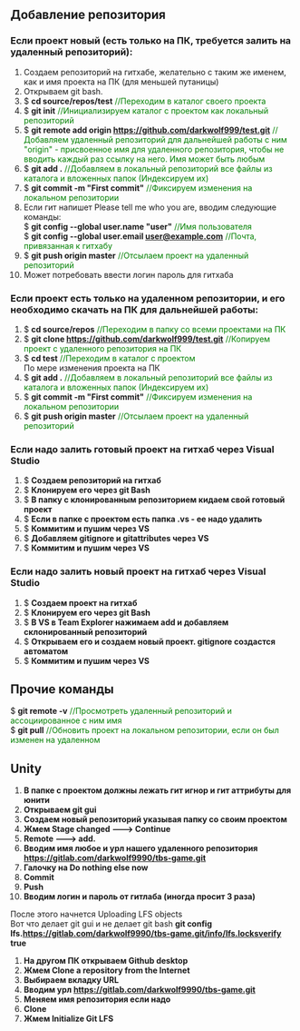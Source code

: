 ## Добавление репозитория

### Если проект новый (есть только на ПК, требуется залить на удаленный репозиторий):

1. Создаем репозиторий на гитхабе, желательно с таким же именем, как и имя проекта на ПК (для меньшей путаницы)
2. Открываем git bash.
3. $ **cd source/repos/test**						<span style="color:green">//Переходим в каталог своего проекта</span>
4. $ **git init**							<span style="color:green">//Инициализируем каталог с проектом как локальный репозиторий</span>
5. $ **git remote add origin https://github.com/darkwolf999/test.git**	<span style="color:green">//Добавляем удаленный репозиторий для дальнейшей работы с ним  
   "origin" - присвоенное имя для удаленного репозитория, чтобы не вводить каждый раз ссылку на него. Имя может быть любым</span>
6. $ **git add .**								<span style="color:green">//Добавляем в локальный репозиторий все файлы из каталога и вложенных папок (Индексируем их)</span>
7. $ **git commit -m "First commit"**					<span style="color:green">//Фиксируем изменения на локальном репозитории</span>
8. Если гит напишет Please tell me who you are, вводим следующие команды:  
   $ **git config --global user.name "user"**				<span style="color:green">//Имя пользователя</span>  
   $ **git config --global user.email user@example.com**			<span style="color:green">//Почта, привязанная к гитхабу</span>
9. $ **git push origin master**						<span style="color:green">//Отсылаем проект на удаленный репозиторий</span>
10. Может потребовать ввести логин пароль для гитхаба

### Если проект есть только на удаленном репозитории, и его необходимо скачать на ПК для дальнейшей работы:

1. $ **cd source/repos**					<span style="color:green">//Переходим в папку со всеми проектами на ПК</span>
2. $ **git clone https://github.com/darkwolf999/test.git**	<span style="color:green">//Копируем проект с удаленного репозитория на ПК</span>
3. $ **cd test** 						<span style="color:green">//Переходим в каталог с проектом</span>  
По мере изменения проекта на ПК
4. $ **git add .**						<span style="color:green">//Добавляем в локальный репозиторий все файлы из каталога и вложенных папок (Индексируем их)</span>
5. $ **git commit -m "First commit"**			<span style="color:green">//Фиксируем изменения на локальном репозитории</span>
6. $ **git push origin master**				<span style="color:green">//Отсылаем проект на удаленный репозиторий</span>

### Если надо залить готовый проект на гитхаб через Visual Studio
1. $ **Создаем репозиторий на гитхаб**
2. $ **Клонируем его через git Bash**
3. $ **В папку с клонированным репозиторием кидаем свой готовый проект**
4. $ **Если в папке с проектом есть папка .vs - ее надо удалить**
5. $ **Коммитим и пушим через VS**
6. $ **Добавляем gitignore и gitattributes через VS**
7. $ **Коммитим и пушим через VS**

### Если надо залить новый проект на гитхаб через Visual Studio
1. $ **Создаем проект на гитхаб**
2. $ **Клонируем его через git Bash**
3. $ **В VS в Team Explorer нажимаем add и добавляем склонированный репозиторий**
4. $ **Открываем его и создаем новый проект. gitignore создастся автоматом**
5. $ **Коммитим и пушим через VS**

## Прочие команды

$ **git remote -v**		<span style="color:green">//Просмотреть удаленный репозиторий и ассоциированное с ним имя</span>  
$ **git pull** 		<span style="color:green">//Обновить проект на локальном репозитории, если он был изменен на удаленном</span>

## Unity

1. **В папке с проектом должны лежать гит игнор и гит аттрибуты для юнити**
2. **Открываем git gui**
3. **Создаем новый репозиторий указывая папку со своим проектом**
4. **Жмем Stage changed ---> Continue**
5. **Remote ---> add.**
6. **Вводим имя любое и урл нашего удаленного репозитория https://gitlab.com/darkwolf9990/tbs-game.git**
7. **Галочку на Do nothing else now**
8. **Commit**
9. **Push**
10. **Вводим логин и пароль от гитлаба (иногда просит 3 раза)**

После этого начнется Uploading LFS objects  
Вот что делает git gui и не делает git bash  **git config lfs.https://gitlab.com/darkwolf9990/tbs-game.git/info/lfs.locksverify true**  

1. **На другом ПК открываем Github desktop**
2. **Жмем Clone a repository from the Internet**
3. **Выбираем вкладку URL**
4. **Вводим урл https://gitlab.com/darkwolf9990/tbs-game.git**
5. **Меняем имя репозитория если надо**
6. **Clone**
7. **Жмем Initialize Git LFS**
